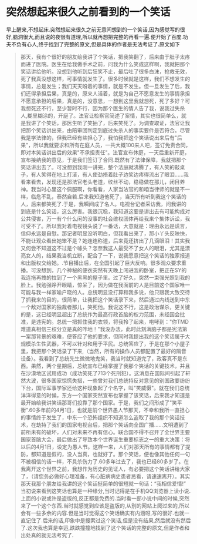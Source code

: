 # 突然想起来很久之前看到的一个笑话

早上醒来,不想起床.突然想起来很久之前无意间想到的一个笑话,因为感觉写的很好,脑洞很大,而且说的夜很有道理,所以就再想把完整的再看一遍.便开始了百度.功夫不负有心人,终于找到了完整的原文,但是具体的作者是无法考证了.原文如下
>那天，我有个很好的朋友给我讲了个笑话，把我笑翻了，后来由于肚子太疼而进了医院。医生在给我做手术之前，问我为什么笑成这样啊，我就把那个笑话讲给他听。没想到他听到后狂笑不止，最后吐了很多白沫，抢救无效，死了我真没想这样，可事情就发生了。很多时候就是这样，我们不想发生的事情，总是发生；我们天天盼着的事情，就是不发生。但一旦发生了后，我们还得承担后果，真是的，原来人活着，就是为自己不愿意发生的事情承担不愿意承担的后果，真是的，没意思，一想到这里我就想死，死了多好？可我想死还不行，至少暂时不行，因为那个医生的情人告了我，说我过失杀人,糊里糊涂的，开庭了。法官让检察官简述了案情，其实也很简单么，就是我讲了个笑话，那医生听了笑抽了，后来笑死了。为调查取证，法官让我把那个笑话讲出来，由陪审团判定到底过失杀人的事实要件是否符合。尽管我是学法律的，但我已经有些担心了，我怕我把这个笑话说出来后有"后果"，所以我就要求和所有在庭人员，一共大概100来人吧，签订免责合同，即对本笑话讲出后的效果"不承担责任"。法官宣布休庭，一天后重新开庭，宣布接纳我的意见，于是我们签订了合同.既然有了法律保障，我就把那个笑话讲出去了。可没想到我刚一讲完，整个法庭就沸腾了，有人笑的敲桌子，有人笑得在地上打滚，有人使劲捂着肚子边笑边疼得流出了眼泪……我看来看去，发现还是那法官老头老道，纹丝不动，稳稳做在那儿，闭目养神。我当时心里这个佩服啊，你看看，人家当法官的和咱当律师的就是不一样，临危不乱，泰然自若.后来我知道他死了，当天所有听到我这个笑话的人，后来都笑死了.于是，我瞬间成了名人。电视台记者采访我，问我讲的到底是什么笑话，这么厉害。我很沉稳，我知道这要是讲出去有可能构成对公共侵害，万一有个什么闲的没事的社会维权团体再给我来个集体诉讼，我可受不了。所以我对着电视镜头说了一番话，大意就是：理由永远是谎言，信仰永远是自慰。那记者明显没听明白，但我看出来了，那小丫头反映快，不能让观众看出她笨不是？她连连称道，后来竟还挤出了几滴眼泪！其实我又何尝不知道这不过是个噱头？怎奈我这人最受不了女人的眼泪，尤其是漂亮女人的，结果我当机立断，配合了一下，说我愿意把这个笑话的独家报道和出版权交给她。.节目播出后，在全国引起了巨大反响。很多观众要求重播。可没想到，几个神秘的便衣突然有天晚上闯进我的卧室，把正在SY的我连拖再拽的拉到了一个黑黑的屋子里。过了好久，突然一束强光照到我的脸上。我勉强睁开眼睛，惊呆了，因为做在我面前的人是目前这个国家唯一可能与我一样家喻户晓的人。总统明显没打算和我多说，他只跟我大致交待了抓我来的目的，很简单，让我把这个笑话录下来，然后通过内线送到中东一个敌对国家的独裁者那儿，笑死他。我说这不行，这是政治谋杀，更关键的是，这已经明显超出了总统作为最高行政首脑的权力范围，未经国会批准，是违宪的。总统一把抓住我的衣领，将我拎了起来，咆哮到："你TMD难道真相信三权分立是真的咋地！"我没办法，此时此刻满脑子都是宪法第一案那背景的艰难，便答应了他的要求，但同时我提出我的这个笑话属于大规模杀生性武器，不可以针对和用于平民。总统答应了，于是在那个小屋子里，我把那个笑话录了下来,（当然，所有的操作人员都配置了最好的隔音设备）。我看到了总统先生微微地鬼笑，我当时就知道完了，政客真不是东西。果然，两个星期后，总统宣布已经掌握了我那个笑话的关键技术，并且在沙漠地区试用成功（成功笑死了713个死刑犯）。这消息在国际间引起了轩然大波，很多国家惊慌失措，一些曾对我们总统持反对意见的别国政要纷纷下台，国际军事学家还给这种现象起了个名字，叫"笑威慑"。就在我们总统洋洋得意的时候，东方一个国家突然宣布也掌握了该笑话，后来我才知道是最开始给我讲笑话那哥们投靠了那个国家。于是，我们之间形成了"笑平衡".60多年前的4月1日，也就是前个世界愚人节那天，不幸和我所一直担心的事情终于发生了，中东一个恐怖组织不知道怎么盗取了我的那个笑话技术，在劫持了我们的国家电视台后，把那个笑话向全国广播……文明遭到了前所未有的破坏，人们对未来不再有信心。联合国不得不召开了全世界主要国家首脑大会，最后做出了导致本个世界诞生重要标志之一的重大决策：将以后的4月1日，设定为愚人节。这样一来，人们对那天所有的事情都有了提防，都知道是假的，没人当真，也就好了。那个笑话，便也像其他任何一句不被相信的话一样，不具杀伤力了.60多年过去了，我也已经80多岁了。在我离开这个世界之前，我想作为历史的见证人，有必要把这个笑话讲给大家了，（请您务必做好心理准备，有心脏病病史患者忌看，请速速离开）。其实那天我那个朋友给我讲的这个笑话挺简单的很短就一句话：“我相信爱情!”
当初说来看到这笑话也算是一种缘分,当时记得是在手机QQ浏览器上读小说.上面的小说或许是盗版的,反正都是免费的.当时看一部小说中间的时候,突然来了一个这个东西.当时就感觉到应该是盗版的,从别的网站上爬过来的,所以会有一些多余的内容.但是当时觉得这个笑话确实有内涵呀,写的很好.也就一直记住了.后来的话,印象中是搜索过这个笑话,但是没有结果,然后就没有然后了.这次我也算是幸运,跌跌撞撞地找到了这个笑话的完整的原文,但是作者和出处真的就无法考究了.
